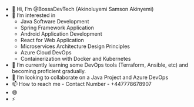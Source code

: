 - 👋 Hi, I’m @BossaDevTech (Akinoluyemi Samson Akinyemi)
- 👀 I’m interested in
    - Java Software Development
    - Spring Framework Application
    - Android Application Development
    - React for Web Application
    - Microservices Architecture Design Principles
    - Azure Cloud DevOps
    - Containerization with Docker and Kubernetes
- 🌱 I’m currently learning some DevOps tools (Terraform, Ansible, etc) and becoming proficient gradually.
- 💞️ I’m looking to collaborate on a Java Project and Azure DevOps
- 📫 How to reach me - Contact Number - +447778678907
- 😄 
- ⚡ 

<!---
BossaDevTech/BossaDevTech is a ✨ special ✨ repository because its `README.md` (this file) appears on your GitHub profile.
You can click the Preview link to take a look at your changes.
--->
